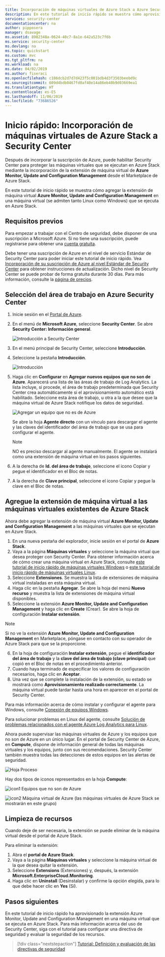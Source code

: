 ```yaml
---
title: Incorporación de máquinas virtuales de Azure Stack a Azure Security Center
description: En este tutorial de inicio rápido se muestra cómo aprovisionar la extensión de máquina virtual de Azure Monitor, Update and Configuration Management en una máquina virtual de Azure Stack.
services: security-center
documentationcenter: na
author: pipposera
manager: dsavage
ms.assetid: 8982348a-0624-40c7-8a1e-642a523c7f6b
ms.service: security-center
ms.devlang: na
ms.topic: quickstart
ms.custom: mvc
ms.tgt_pltfrm: na
ms.workload: na
ms.date: 04/02/2019
ms.author: fiseraci
ms.openlocfilehash: c186dcb2d7d7d423f5c001bdb4d3f3503beebd9c
ms.sourcegitcommit: 609d4bdb0467fd0af40e14a86eb40b9d03669ea1
ms.translationtype: HT
ms.contentlocale: es-ES
ms.lasthandoff: 11/06/2019
ms.locfileid: "73686526"
---
```

# <a name="quickstart-onboard-your-azure-stack-virtual-machines-to-security-center"></a>Inicio rápido: Incorporación de máquinas virtuales de Azure Stack a Security Center
Después de incorporar la suscripción de Azure, puede habilitar Security Center para proteger las máquinas virtuales que se ejecutan en Azure Stack mediante la incorporación de la extensión de máquina virtual de **Azure Monitor, Update and Configuration Management** desde el Marketplace de Azure Stack.

En este tutorial de inicio rápido se muestra cómo agregar la extensión de máquina virtual **Azure Monitor, Update and Configuration Management** en una máquina virtual (se admiten tanto Linux como Windows) que se ejecuta en Azure Stack.

## <a name="prerequisites"></a>Requisitos previos
Para empezar a trabajar con el Centro de seguridad, debe disponer de una suscripción a Microsoft Azure. Si no tiene una suscripción, puede registrarse para obtener una [cuenta gratuita](https://azure.microsoft.com/pricing/free-trial/).

Debe tener una suscripción de Azure en el nivel de servicio Estándar de Security Center para poder iniciar este tutorial de inicio rápido. Vea [Incorporación de su suscripción de Azure al nivel Estándar de Security Center](security-center-get-started.md) para obtener instrucciones de actualización. Dicho nivel de Security Center se puede probar de forma gratuita durante 30 días. Para más información, consulte la [página de precios](https://azure.microsoft.com/pricing/details/security-center/).

## <a name="select-your-workspace-in-azure-security-center"></a>Selección del área de trabajo en Azure Security Center

1. Inicie sesión en el [Portal de Azure](https://azure.microsoft.com/features/azure-portal/).
2. En el menú de **Microsoft Azure**, seleccione **Security Center**. Se abre **Security Center: Información general**. 

   ![Introducción a Security Center][2]

3. En el menú principal de Security Center, seleccione **Introducción**.
4. Seleccione la pestaña **Introducción**.

   ![Introducción][3]

5. Haga clic en **Configurar** en **Agregar nuevos equipos que no son de Azure**. Aparecerá una lista de las áreas de trabajo de Log Analytics. La lista incluye, si procede, el área de trabajo predeterminada que Security Center crea automáticamente si el aprovisionamiento automático está habilitado. Seleccione esta área de trabajo, u otra a la que desee que la máquina virtual de Azure Stack notifique los datos de seguridad.

    ![Agregar un equipo que no es de Azure](./media/quick-onboard-windows-computer/non-azure.png)

   Se abre la hoja **Agente directo** con un vínculo para descargar el agente y las claves del identificador del área de trabajo que se usa para configurar el agente.

   >[!NOTE]
   > NO es preciso descargar al agente manualmente. El agente se instalará como una extensión de máquina virtual en los pasos siguientes.

6. A la derecha de **Id. del área de trabajo**, seleccione el icono Copiar y pegue el identificador en el Bloc de notas.

7. A la derecha de **Clave principal**, seleccione el icono Copiar y pegue la clave en el Bloc de notas.

## <a name="add-the-virtual-machine-extension-to-your-existing-azure-stack-virtual-machines"></a>Agregue la extensión de máquina virtual a las máquinas virtuales existentes de Azure Stack
Ahora debe agregar la extensión de máquina virtual **Azure Monitor, Update and Configuration Management** a las máquinas virtuales que se ejecutan en Azure Stack.

1. En una nueva pestaña del explorador, inicie sesión en el portal de **Azure Stack**.
2. Vaya a la página **Máquinas virtuales** y seleccione la máquina virtual que desea proteger con Security Center. Para obtener información acerca de cómo crear una máquina virtual en Azure Stack, consulte [este tutorial de inicio rápido de máquinas virtuales Windows](https://docs.microsoft.com/azure/azure-stack/user/azure-stack-quick-windows-portal) o [este tutorial de inicio rápido de máquinas virtuales Linux](https://docs.microsoft.com/azure/azure-stack/user/azure-stack-quick-linux-portal).
3. Seleccione **Extensiones**. Se muestra la lista de extensiones de máquina virtual instaladas en esta máquina virtual.
4. Haga clic en la pestaña **Agregar**. Se abre la hoja del menú **Nuevo recurso** y muestra la lista de extensiones de máquina virtual disponibles. 
5. Seleccione la extensión **Azure Monitor, Update and Configuration Management** y haga clic en **Create** (Crear). Se abre la hoja de configuración **Instalar extensión**.

>[!NOTE]
> Si no ve la extensión **Azure Monitor, Update and Configuration Management** en Marketplace, póngase en contacto con su operador de Azure Stack para que se la proporcione.

6. En la hoja de configuración **Instalar extensión**, pegue el **identificador del área de trabajo** y la **clave del área de trabajo (clave principal)** que copió en el Bloc de notas en el procedimiento anterior.
7. Cuando haya terminado de especificar los valores de configuración necesarios, haga clic en **Aceptar**.
8. Una vez que se complete la instalación de la extensión, su estado se mostrará como **Aprovisionamiento realizado correctamente**. La máquina virtual puede tardar hasta una hora en aparecer en el portal de Security Center.

Para más información acerca de cómo instalar y configurar el agente para Windows, consulte [Conexión de equipos Windows](../azure-monitor/platform/agent-windows.md#install-the-agent-using-setup-wizard).

Para solucionar problemas en Linux del agente, consulte [Solución de problemas relacionados con el agente Azure Log Analytics para Linux](../azure-monitor/platform/agent-linux-troubleshoot.md).

Ahora puede supervisar las máquinas virtuales de Azure y los equipos que no son de Azure en un único lugar. En el portal de Security Center de Azure, en **Compute**, dispone de información general de todas las máquinas virtuales y los equipos, junto con sus recomendaciones. Security Center también muestra todas las detecciones de estos equipos en las alertas de seguridad.

  ![Hoja Proceso][6]

Hay dos tipos de iconos representados en la hoja **Compute**:

![icon1](./media/quick-onboard-windows-computer/security-center-monitoring-icon1.png) Equipos que no son de Azure 

![icon2](./media/quick-onboard-windows-computer/security-center-monitoring-icon2.png) Máquina virtual de Azure (las máquinas virtuales de Azure Stack se mostrarán en este grupo)

## <a name="clean-up-resources"></a>Limpieza de recursos
Cuando deje de ser necesaria, la extensión se puede eliminar de la máquina virtual desde el portal de Azure Stack.

Para eliminar la extensión:

1. Abra el **portal de Azure Stack**.
2. Vaya a la página **Máquinas virtuales** y seleccione la máquina virtual de la que desea quitar la extensión.
3. Seleccione **Extensions** (Extensiones) y, después, la extensión **Microsoft.EnterpriseCloud.Monitoring**.
4. Haga clic en **Uninstall** (Desinstalar) y confirme la opción elegida, para lo que debe hacer clic en **Yes** (Sí).

## <a name="next-steps"></a>Pasos siguientes
En este tutorial de inicio rápido ha aprovisionado la extensión Azure Monitor, Update and Configuration Management en una máquina virtual que se ejecuta en Azure Stack. Para más información acerca del uso de Security Center, siga con el tutorial para configurar una directiva de seguridad y evaluar la seguridad de los recursos.

> [!div class="nextstepaction"]
> [Tutorial: Definición y evaluación de las directivas de seguridad](tutorial-security-policy.md)

<!--Image references-->
[2]: ./media/quick-onboard-windows-computer/overview.png
[3]: ./media/quick-onboard-windows-computer/get-started.png
[4]: ./media/quick-onboard-windows-computer/add-computer.png
[5]: ./media/quick-onboard-windows-computer/log-analytics-mma-setup-laworkspace.png
[6]: ./media/quick-onboard-windows-computer/compute.png
